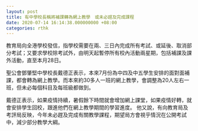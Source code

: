```yaml
---
layout: post
title: 有中學校長稱將補課轉為網上教學　或未必趕及完成課程
date: 2020-07-14 16:14:38.000000000 +08:00
categories: rthk
---
```


教育局向全港學校發信，指學校需要在兩、三日內完成所有考試、或延後、取消部分考試；又要求學校除考試外，由明天起暫停所有校內活動兩星期，包括補課及課外活動，直至本月28日。

聖公會鄧肇堅中學校長戴德正表示，本來7月份為中四及中五學生安排的面對面補課，都會轉為網上教學。而本來約30多人一班的網上教學，會調整為20人左右一班，但未必每個科目及每班級都做到。

戴德正表示，如果疫情持續，暑假餘下時間就會增加網上課堂，如果疫情好轉，就會安排學生回校，跟進他們在網上教學期間的學習進度。 他又說，有向教育局及考評局反映，今年未必趕及完成有關教學課程，期望局方會視乎情況在公開考試中，減少部分教學大綱。
